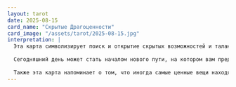 ```yaml
---
layout: tarot
date: 2025-08-15
card_name: "Скрытые Драгоценности"
card_image: "/assets/tarot/2025-08-15.jpg"
interpretation: |
  Эта карта символизирует поиск и открытие скрытых возможностей и талантов. Она призывает обратить внимание на то, что обычно остается незамеченным. Возможно, сегодня вы столкнетесь с ситуацией, когда ваши усилия будут вознаграждены неожиданными находками или открытиями. Это может быть как в личной жизни, так и в профессиональной сфере. Скрытые драгоценности могут проявляться в виде новых идей, неожиданных знакомств или даже в виде внутреннего роста и самопознания.
  
  Сегодняшний день может стать началом нового пути, на котором вам предстоит исследовать неизведанные территории. Не бойтесь задавать вопросы и искать ответы, ведь именно в этом процессе вы сможете обнаружить то, что давно искали. Обратите внимание на детали, прислушивайтесь к своему внутреннему голосу, и не упустите шансы, которые могут появиться на вашем горизонте.
  
  Также эта карта напоминает о том, что иногда самые ценные вещи находятся в самых неприметных местах. Возможно, вам стоит взглянуть на свою жизнь под другим углом и заметить те аспекты, которые вы раньше игнорировали. Не забывайте, что каждый день может принести что-то новое и удивительное, если вы будете открыты к этому.
---
```

